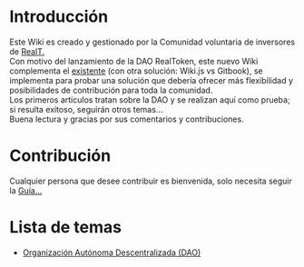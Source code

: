 # Introducción

Este Wiki es creado y gestionado por la Comunidad voluntaria de inversores de [RealT.](https://realt.co/)  
Con motivo del lanzamiento de la DAO RealToken, este nuevo Wiki complementa el [existente](https://community-realt.gitbook.io/tuto-community) (con otra solución: Wiki.js vs Gitbook), se implementa para probar una solución que debería ofrecer más flexibilidad y posibilidades de contribución para toda la comunidad.  
Los primeros artículos tratan sobre la DAO y se realizan aquí como prueba; si resulta exitoso, seguirán otros temas...  
Buena lectura y gracias por sus comentarios y contribuciones.

# Contribución

Cualquier persona que desee contribuir es bienvenida, solo necesita seguir la [Guía...](/es/Tuto/Guia)

# Lista de temas

- [Organización Autónoma Descentralizada (DAO)](/es/DAO)
